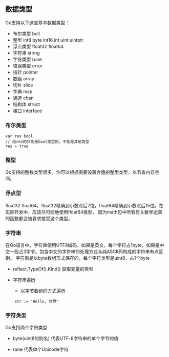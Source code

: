 ## 数据类型
Go支持以下这些基本数据类型：
* 布尔类型 boll
* 整型 int8 byte int16 int uint uintptr
* 浮点类型 float32 float64
* 字符串 string
* 字符类型  rune
* 错误类型  error
* 指针 pointer
* 数组  array
* 切片 slice
* 字典  map
* 通道  chan
* 结构体  struct
* 接口  interface

### 布尔类型
```
var res bool
// 给res的只能是bool类型的，不能是其他类型
res = true
```

### 整型
Go支持的整数类型很多，你可以根据需要设置合适的整型类型，以节省内存空间。

### 浮点型
float32 float64，float32精确到小数点后7位，float64精确到小数点后15位。在实际开发中，应该尽可能地使用float64类型，
因为math包中所有有关数学运算的函数都会被要求接受这个类型。

### 字符串
在Go语言中，字符串使用UTF8编码，如果是英文，每个字符占1byte，如果是中文一般占3字节。包含中文的字符串的处理方式与纯ASCII码构成的字符串有点区别。
字符串是以byte数组形式保存的，每个字符类型是uint8，占1个byte

* reflect.TypeOf().Kind() 
获取变量的类型
  
* 字符串遍历
    * 以字节数组的方式遍历
  
```
    str := "Hello, 世界"
```
  
### 字符类型
Go支持两个字符类型
* byte(uint8的别名)
代表UTF-8字符串的单个字节的值
  
* rune
代表单个Unicode字符
  

